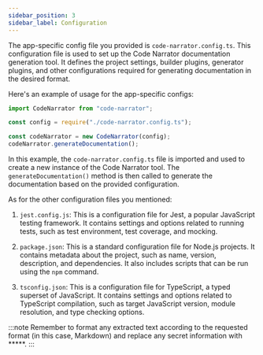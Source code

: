 ```yaml
---
sidebar_position: 3
sidebar_label: Configuration
---
```


The app-specific config file you provided is `code-narrator.config.ts`. This configuration file is used to set up the Code Narrator documentation generation tool. It defines the project settings, builder plugins, generator plugins, and other configurations required for generating documentation in the desired format.

Here's an example of usage for the app-specific configs:

```typescript
import CodeNarrator from "code-narrator";

const config = require("./code-narrator.config.ts");

const codeNarrator = new CodeNarrator(config);
codeNarrator.generateDocumentation();
```

In this example, the `code-narrator.config.ts` file is imported and used to create a new instance of the Code Narrator tool. The `generateDocumentation()` method is then called to generate the documentation based on the provided configuration.

As for the other configuration files you mentioned:

1. `jest.config.js`: This is a configuration file for Jest, a popular JavaScript testing framework. It contains settings and options related to running tests, such as test environment, test coverage, and mocking.

2. `package.json`: This is a standard configuration file for Node.js projects. It contains metadata about the project, such as name, version, description, and dependencies. It also includes scripts that can be run using the `npm` command.

3. `tsconfig.json`: This is a configuration file for TypeScript, a typed superset of JavaScript. It contains settings and options related to TypeScript compilation, such as target JavaScript version, module resolution, and type checking options.

:::note
Remember to format any extracted text according to the requested format (in this case, Markdown) and replace any secret information with *****.
:::